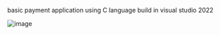 basic payment application using C language 
build in visual studio 2022

![image](https://user-images.githubusercontent.com/115073680/196033101-48d2a069-e13e-4fad-994a-38206f65844a.png)

